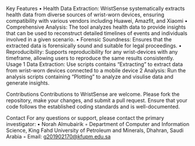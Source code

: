 Key Features
	•	Health Data Extraction: WristSense systematically extracts health data from diverse sources of wrist-worn devices, ensuring compatibility with various vendors including Huawei, Amazfit, and Xiaomi
	•	Comprehensive Analysis: The tool analyzes health data to provide insights that can be used to reconstruct detailed timelines of events and individuals involved in a given scenario.
	•	Forensic Soundness: Ensures that the extracted data is forensically sound and suitable for legal proceedings.
	•	Reproducibility: Supports reproducibility for any wrist-devices with any timeframe, allowing users to reproduce the same  results consistently.
 
Usage
	1	Data Extraction: Use scripts contains “Extracting” to extract data from wrist-worn devices connected to a mobile device 
	2	Analysis: Run the analysis scripts containing “Plotting” to analyze and visulise data and generate insights.

Contributions
  		Contributions to WristSense are welcome. Please fork the repository, make your changes, and submit a pull request. Ensure that your code follows the established coding standards and is well-documented.

Contact
  		For any questions or support, please contact the primary investigator:
	•	Norah  Almubairik
	◦	Department of Computer and Information Science, King Fahd University of Petroleum and Minerals, Dhahran, Saudi Arabia
	◦	Email: g201902170@kfupm.edu.sa
